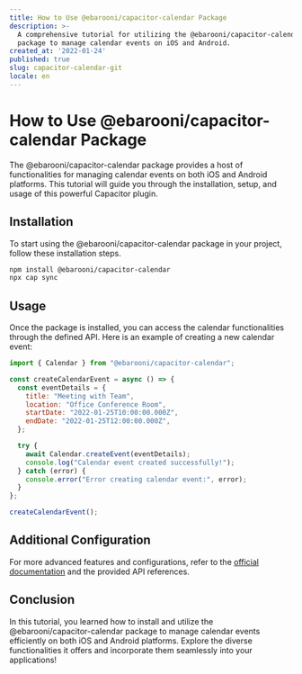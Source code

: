```yaml
---
title: How to Use @ebarooni/capacitor-calendar Package
description: >-
  A comprehensive tutorial for utilizing the @ebarooni/capacitor-calendar
  package to manage calendar events on iOS and Android.
created_at: '2022-01-24'
published: true
slug: capacitor-calendar-git
locale: en
---
```


# How to Use @ebarooni/capacitor-calendar Package

The @ebarooni/capacitor-calendar package provides a host of functionalities for managing calendar events on both iOS and Android platforms. This tutorial will guide you through the installation, setup, and usage of this powerful Capacitor plugin.

## Installation

To start using the @ebarooni/capacitor-calendar package in your project, follow these installation steps.

```bash
npm install @ebarooni/capacitor-calendar
npx cap sync
```

## Usage

Once the package is installed, you can access the calendar functionalities through the defined API. Here is an example of creating a new calendar event:

```javascript
import { Calendar } from "@ebarooni/capacitor-calendar";

const createCalendarEvent = async () => {
  const eventDetails = {
    title: "Meeting with Team",
    location: "Office Conference Room",
    startDate: "2022-01-25T10:00:00.000Z",
    endDate: "2022-01-25T12:00:00.000Z",
  };

  try {
    await Calendar.createEvent(eventDetails);
    console.log("Calendar event created successfully!");
  } catch (error) {
    console.error("Error creating calendar event:", error);
  }
};

createCalendarEvent();
```

## Additional Configuration

For more advanced features and configurations, refer to the [official documentation](https://ebarooni.github.io/capacitor-calendar/) and the provided API references.

## Conclusion

In this tutorial, you learned how to install and utilize the @ebarooni/capacitor-calendar package to manage calendar events efficiently on both iOS and Android platforms. Explore the diverse functionalities it offers and incorporate them seamlessly into your applications!
```
```
